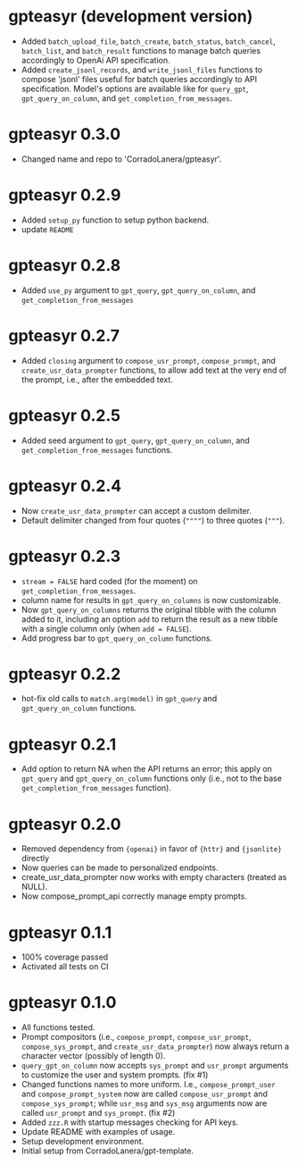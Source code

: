 # gpteasyr (development version)

* Added `batch_upload_file`, `batch_create`, `batch_status`, `batch_cancel`, `batch_list`, and `batch_result` functions to manage batch queries accordingly to OpenAi API specification.
* Added `create_jsonl_records`, and `write_jsonl_files` functions to compose 'jsonl' files useful for batch queries accordingly to API specification. Model's options are available like for `query_gpt`, `gpt_query_on_column`, and  `get_completion_from_messages`.

# gpteasyr 0.3.0

* Changed name and repo to 'CorradoLanera/gpteasyr'.

# gpteasyr 0.2.9

* Added `setup_py` function to setup python backend.
* update `README`

# gpteasyr 0.2.8

* Added `use_py` argument to `gpt_query`, `gpt_query_on_column`, and  `get_completion_from_messages`

# gpteasyr 0.2.7

* Added `closing` argument to `compose_usr_prompt`, `compose_prompt`, and `create_usr_data_prompter` functions, to allow add text at the very end of the prompt, i.e., after the embedded text.

# gpteasyr 0.2.5

* Added seed argument to `gpt_query`, `gpt_query_on_column`, and `get_completion_from_messages` functions.

# gpteasyr 0.2.4

* Now `create_usr_data_prompter` can accept a custom delimiter.
* Default delimiter changed from four quotes (`""""`) to three quotes (`"""`).

# gpteasyr 0.2.3

* `stream = FALSE` hard coded (for the moment) on `get_completion_from_messages`.
* column name for results in `gpt_query_on_columns` is now customizable.
* Now `gpt_query_on_columns` returns the original tibble with the column added
  to it, including an option `add` to return the result as a new tibble
  with a single column only (when `add = FALSE`).
* Add progress bar to `gpt_query_on_column` functions.

# gpteasyr 0.2.2

* hot-fix old calls to `match.arg(model)` in `gpt_query` and `gpt_query_on_column` functions.

# gpteasyr 0.2.1

* Add option to return NA when the API returns an error; this apply on `gpt_query` and `gpt_query_on_column` functions only (i.e., not to the base `get_completion_from_messages` function).

# gpteasyr 0.2.0

* Removed dependency from `{openai}` in favor of `{httr}` and `{jsonlite}` directly
* Now queries can be made to personalized endpoints.
* create_usr_data_prompter now works with empty characters (treated as NULL).
* Now compose_prompt_api correctly manage empty prompts.

# gpteasyr 0.1.1

* 100% coverage passed
* Activated all tests on CI

# gpteasyr 0.1.0

* All functions tested.
* Prompt compositors (i.e., `compose_prompt`, `compose_usr_prompt`, `compose_sys_prompt`, and `create_usr_data_prompter`) now always return a character vector (possibly of length 0).
* `query_gpt_on_column` now accepts `sys_prompt` and `usr_prompt` arguments to customize the user and system prompts. (fix #1)
* Changed functions names to more uniform. I.e., `compose_prompt_user` and `compose_prompt_system` now are called `compose_usr_prompt` and `compose_sys_prompt`; while `usr_msg` and `sys_msg` arguments now are called `usr_prompt` and `sys_prompt`.  (fix #2)
* Added `zzz.R` with startup messages checking for API keys.
* Update README with examples of usage.
* Setup development environment.
* Initial setup from CorradoLanera/gpt-template.
